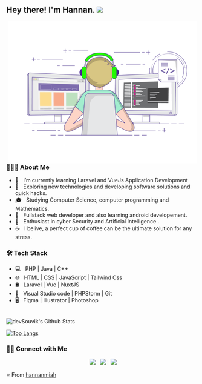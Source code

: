 <h2> Hey there! I'm Hannan. <img src="https://github.com/souvikguria98/souvikguria98/blob/master/Hi.gif" width="25"></h2>
<img align="right" alt="GIF" src="https://raw.githubusercontent.com/devSouvik/devSouvik/master/gif3.gif" width="500"/>

<h3> 👨🏻‍💻 About Me </h3>

- 🔭 &nbsp; I’m currently learning Laravel and VueJs Application Development
- 🤔 &nbsp; Exploring new technologies and developing software solutions and quick hacks.
- 🎓 &nbsp; Studying Computer Science, computer programming and Mathematics.
- 💼 &nbsp; Fullstack web developer and also learning android developement.
- 🌱 &nbsp; Enthusiast in cyber Security and Artificial Intelligence .
- ☕ &nbsp; I belive, a perfect cup of coffee can be the ultimate solution for any stress. 

<h3>🛠 Tech Stack</h3>

- 💻 &nbsp; PHP | Java | C++  
- 🌐 &nbsp; HTML | CSS | JavaScript | Tailwind Css
- 🛢 &nbsp; Laravel | Vue | NuxtJS
- 🔧 &nbsp; Visual Studio code | PHPStorm | Git
- 🖥 &nbsp; Figma | Illustrator | Photoshop 

<br>

<img align="center" src="https://github-readme-stats.vercel.app/api?username=hannanmiah&include_all_commits=true&count_private=true&show_icons=true&line_height=20&title_color=7A7ADB&icon_color=2234AE&text_color=D3D3D3&bg_color=0,000000,130F40" alt="devSouvik's Github Stats">

</br>

[![Top Langs](https://github-readme-stats.vercel.app/api/top-langs/?username=hannanmiah&layout=compact&text_color=daf7dc&bg_color=151515)](https://github.com/hannanmiah/github-readme-stats)


<h3> 🤝🏻 Connect with Me </h3>

<p align="center">
&nbsp; <a href="https://fb.me/dark.d3vi1" target="_blank" rel="noopener noreferrer"><img src="https://img.icons8.com/plasticine/100/000000/facebook.png" width="50" /></a>  
&nbsp; <a href="https://www.linkedin.com/in/hannan-miah-57433a152/" target="_blank" rel="noopener noreferrer"><img src="https://img.icons8.com/plasticine/100/000000/linkedin.png" width="50" /></a>
&nbsp; <a href="mailto:hannanhridoy@gmail.com" target="_blank" rel="noopener noreferrer"><img src="https://img.icons8.com/plasticine/100/000000/gmail.png"  width="50" /></a>
</p>

⭐️ From [hannanmiah](https://github.com/hannanmiah)

